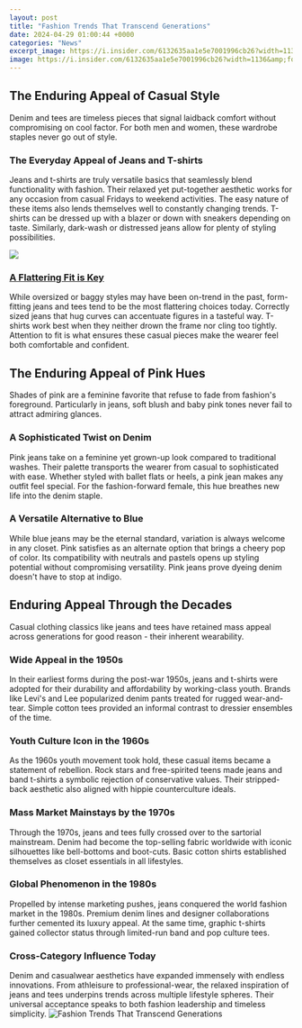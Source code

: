 ```yaml
---
layout: post
title: "Fashion Trends That Transcend Generations"
date: 2024-04-29 01:00:44 +0000
categories: "News"
excerpt_image: https://i.insider.com/6132635aa1e5e7001996cb26?width=1136&amp;format=jpeg
image: https://i.insider.com/6132635aa1e5e7001996cb26?width=1136&amp;format=jpeg
---
```


## The Enduring Appeal of Casual Style  
Denim and tees are timeless pieces that signal laidback comfort without compromising on cool factor. For both men and women, these wardrobe staples never go out of style.
### **The Everyday Appeal of Jeans and T-shirts**
Jeans and t-shirts are truly versatile basics that seamlessly blend functionality with fashion. Their relaxed yet put-together aesthetic works for any occasion from casual Fridays to weekend activities. The easy nature of these items also lends themselves well to constantly changing trends. T-shirts can be dressed up with a blazer or down with sneakers depending on taste. Similarly, dark-wash or distressed jeans allow for plenty of styling possibilities. 

![](https://i.pinimg.com/originals/b7/8d/37/b78d374b78fca23a23d92fd365d20a6d.jpg)
### [A Flattering Fit is Key](https://store.fi.io.vn/xmas-holiday-best-poodle-mom-ever-ugly-christmas-sweater-1) 
While oversized or baggy styles may have been on-trend in the past, form-fitting jeans and tees tend to be the most flattering choices today. Correctly sized jeans that hug curves can accentuate figures in a tasteful way. T-shirts work best when they neither drown the frame nor cling too tightly. Attention to fit is what ensures these casual pieces make the wearer feel both comfortable and confident.
## The Enduring Appeal of Pink Hues 
Shades of pink are a feminine favorite that refuse to fade from fashion's foreground. Particularly in jeans, soft blush and baby pink tones never fail to attract admiring glances. 
### **A Sophisticated Twist on Denim**
Pink jeans take on a feminine yet grown-up look compared to traditional washes. Their palette transports the wearer from casual to sophisticated with ease. Whether styled with ballet flats or heels, a pink jean makes any outfit feel special. For the fashion-forward female, this hue breathes new life into the denim staple.
### **A Versatile Alternative to Blue** 
While blue jeans may be the eternal standard, variation is always welcome in any closet. Pink satisfies as an alternate option that brings a cheery pop of color. Its compatibility with neutrals and pastels opens up styling potential without compromising versatility. Pink jeans prove dyeing denim doesn't have to stop at indigo.
## Enduring Appeal Through the Decades
Casual clothing classics like jeans and tees have retained mass appeal across generations for good reason - their inherent wearability. 
### **Wide Appeal in the 1950s**
In their earliest forms during the post-war 1950s, jeans and t-shirts were adopted for their durability and affordability by working-class youth. Brands like Levi's and Lee popularized denim pants treated for rugged wear-and-tear. Simple cotton tees provided an informal contrast to dressier ensembles of the time. 
### **Youth Culture Icon in the 1960s** 
As the 1960s youth movement took hold, these casual items became a statement of rebellion. Rock stars and free-spirited teens made jeans and band t-shirts a symbolic rejection of conservative values. Their stripped-back aesthetic also aligned with hippie counterculture ideals.
### **Mass Market Mainstays by the 1970s** 
Through the 1970s, jeans and tees fully crossed over to the sartorial mainstream. Denim had become the top-selling fabric worldwide with iconic silhouettes like bell-bottoms and boot-cuts. Basic cotton shirts established themselves as closet essentials in all lifestyles. 
### **Global Phenomenon in the 1980s**
Propelled by intense marketing pushes, jeans conquered the world fashion market in the 1980s. Premium denim lines and designer collaborations further cemented its luxury appeal. At the same time, graphic t-shirts gained collector status through limited-run band and pop culture tees.
### **Cross-Category Influence Today**  
Denim and casualwear aesthetics have expanded immensely with endless innovations. From athleisure to professional-wear, the relaxed inspiration of jeans and tees underpins trends across multiple lifestyle spheres. Their universal acceptance speaks to both fashion leadership and timeless simplicity.
![Fashion Trends That Transcend Generations](https://i.insider.com/6132635aa1e5e7001996cb26?width=1136&amp;format=jpeg)
